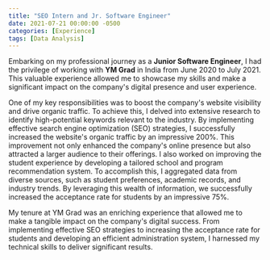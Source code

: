 ```yaml
---
title: "SEO Intern and Jr. Software Engineer"
date: 2021-07-21 00:00:00 -0500
categories: [Experience]
tags: [Data Analysis]
---
```

Embarking on my professional journey as a __Junior Software Engineer__, I had the privilege of working with __YM Grad__ in India from June 2020 to July 2021. This valuable experience allowed me to showcase my skills and make a significant impact on the company's digital presence and user experience.

One of my key responsibilities was to boost the company's website visibility and drive organic traffic. To achieve this, I delved into extensive research to identify high-potential keywords relevant to the industry. By implementing effective search engine optimization (SEO) strategies, I successfully increased the website's organic traffic by an impressive 200%. This improvement not only enhanced the company's online presence but also attracted a larger audience to their offerings. I also worked on improving the student experience by developing a tailored school and program recommendation system. To accomplish this, I aggregated data from diverse sources, such as student preferences, academic records, and industry trends. By leveraging this wealth of information, we successfully increased the acceptance rate for students by an impressive 75%. 

My tenure at YM Grad was an enriching experience that allowed me to make a tangible impact on the company's digital success. From implementing effective SEO strategies to increasing the acceptance rate for students and developing an efficient administration system, I harnessed my technical skills to deliver significant results.